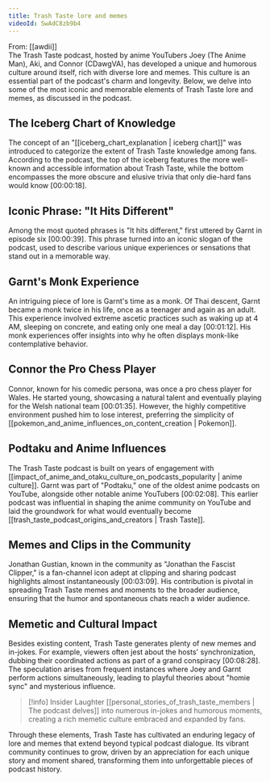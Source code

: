 ```yaml
---
title: Trash Taste lore and memes
videoId: SwAdC8zb9b4
---
```


From: [[awdii]] <br/> 
The Trash Taste podcast, hosted by anime YouTubers Joey (The Anime Man), Aki, and Connor (CDawgVA), has developed a unique and humorous culture around itself, rich with diverse lore and memes. This culture is an essential part of the podcast's charm and longevity. Below, we delve into some of the most iconic and memorable elements of Trash Taste lore and memes, as discussed in the podcast.

## The Iceberg Chart of Knowledge

The concept of an "[[iceberg_chart_explanation | iceberg chart]]" was introduced to categorize the extent of Trash Taste knowledge among fans. According to the podcast, the top of the iceberg features the more well-known and accessible information about Trash Taste, while the bottom encompasses the more obscure and elusive trivia that only die-hard fans would know <a class="yt-timestamp" data-t="00:00:18">[00:00:18]</a>.

## Iconic Phrase: "It Hits Different"

Among the most quoted phrases is "It hits different," first uttered by Garnt in episode six <a class="yt-timestamp" data-t="00:00:39">[00:00:39]</a>. This phrase turned into an iconic slogan of the podcast, used to describe various unique experiences or sensations that stand out in a memorable way.

## Garnt's Monk Experience

An intriguing piece of lore is Garnt's time as a monk. Of Thai descent, Garnt became a monk twice in his life, once as a teenager and again as an adult. This experience involved extreme ascetic practices such as waking up at 4 AM, sleeping on concrete, and eating only one meal a day <a class="yt-timestamp" data-t="00:01:12">[00:01:12]</a>. His monk experiences offer insights into why he often displays monk-like contemplative behavior.

## Connor the Pro Chess Player

Connor, known for his comedic persona, was once a pro chess player for Wales. He started young, showcasing a natural talent and eventually playing for the Welsh national team <a class="yt-timestamp" data-t="00:01:35">[00:01:35]</a>. However, the highly competitive environment pushed him to lose interest, preferring the simplicity of [[pokemon_and_anime_influences_on_content_creation | Pokemon]].

## Podtaku and Anime Influences

The Trash Taste podcast is built on years of engagement with [[impact_of_anime_and_otaku_culture_on_podcasts_popularity | anime culture]]. Garnt was part of "Podtaku," one of the oldest anime podcasts on YouTube, alongside other notable anime YouTubers <a class="yt-timestamp" data-t="00:02:08">[00:02:08]</a>. This earlier podcast was influential in shaping the anime community on YouTube and laid the groundwork for what would eventually become [[trash_taste_podcast_origins_and_creators | Trash Taste]].

## Memes and Clips in the Community

Jonathan Gustian, known in the community as "Jonathan the Fascist Clipper," is a fan-channel icon adept at clipping and sharing podcast highlights almost instantaneously <a class="yt-timestamp" data-t="00:03:09">[00:03:09]</a>. His contribution is pivotal in spreading Trash Taste memes and moments to the broader audience, ensuring that the humor and spontaneous chats reach a wider audience.

## Memetic and Cultural Impact

Besides existing content, Trash Taste generates plenty of new memes and in-jokes. For example, viewers often jest about the hosts' synchronization, dubbing their coordinated actions as part of a grand conspiracy <a class="yt-timestamp" data-t="00:08:28">[00:08:28]</a>. The speculation arises from frequent instances where Joey and Garnt perform actions simultaneously, leading to playful theories about "homie sync" and mysterious influence.

> [!info] Insider Laughter
> [[personal_stories_of_trash_taste_members | The podcast delves]] into numerous in-jokes and humorous moments, creating a rich memetic culture embraced and expanded by fans.

Through these elements, Trash Taste has cultivated an enduring legacy of lore and memes that extend beyond typical podcast dialogue. Its vibrant community continues to grow, driven by an appreciation for each unique story and moment shared, transforming them into unforgettable pieces of podcast history.